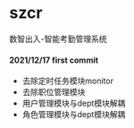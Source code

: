 # szcr
数智出入-智能考勤管理系统
#### 2021/12/17 first commit
- 去除定时任务模块monitor
- 去除职位管理模块
- 用户管理模块与dept模块解耦
- 角色管理模块与dept模块解耦
